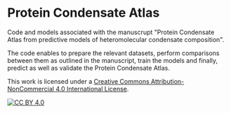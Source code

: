 # Protein Condensate Atlas

Code and models associated with the manuscrupt "Protein Condensate Atlas from predictive models of heteromolecular condensate composition".

The code enables to prepare the relevant datasets, perform comparisons between them as outlined in the manuscript, train the models and finally, predict as well as validate the Protein Condensate Atlas.


This work is licensed under a
[Creative Commons Attribution-NonCommercial 4.0 International License][cc-by].

[![CC BY 4.0][cc-by-image]][cc-by]

[cc-by]: http://creativecommons.org/licenses/by-nc/4.0/
[cc-by-image]: https://mirrors.creativecommons.org/presskit/buttons/88x31/svg/by-nc.eu.svg
